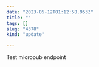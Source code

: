 ```yaml
---
date: "2023-05-12T01:12:58.953Z"
title: ""
tags: []
slug: "4378"
kind: "update"

---
```

Test micropub endpoint
